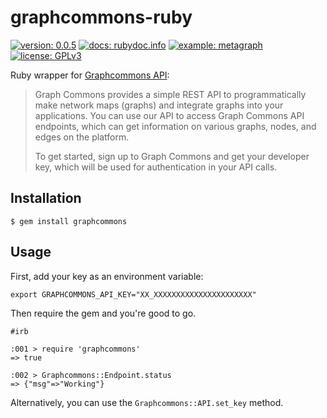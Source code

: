 
# graphcommons-ruby
[![version: 0.0.5](https://img.shields.io/badge/version-0.0.5-lightgrey.svg?style=flat-square)](https://rubygems.org/gems/graphcommons)
[![docs: rubydoc.info](https://img.shields.io/badge/docs-rubydoc.info-red.svg?style=flat-square)](http://www.rubydoc.info/gems/graphcommons)
[![example: metagraph](https://img.shields.io/badge/example-metagraph-blue.svg?style=flat-square)](https://github.com/graphcommons/metagraph)
[![license: GPLv3](https://img.shields.io/badge/license-GPLv3-brightgreen.svg?style=flat-square)](https://www.gnu.org/licenses/gpl.txt)

Ruby wrapper for [Graphcommons API](http://graphcommons.github.io/api-v1/ "API reference"):

> Graph Commons provides a simple REST API to programmatically make network maps (graphs) and integrate graphs into your applications. You can use our API to access Graph Commons API endpoints, which can get information on various graphs, nodes, and edges on the platform.
> 
> To get started, sign up to Graph Commons and get your developer key, which will be used for authentication in your API calls.

## Installation
```
$ gem install graphcommons
```

## Usage
First, add your key as an environment variable:

```
export GRAPHCOMMONS_API_KEY="XX_XXXXXXXXXXXXXXXXXXXXXX"
```

Then require the gem and you're good to go.

```
#irb

:001 > require 'graphcommons'
=> true 

:002 > Graphcommons::Endpoint.status
=> {"msg"=>"Working"} 
```

Alternatively, you can use the `Graphcommons::API.set_key` method.

